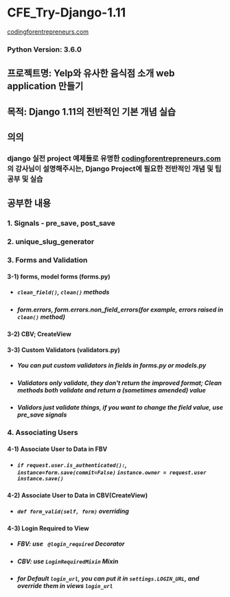 # CFE_Try-Django-1.11

[codingforentrepreneurs.com](https://www.codingforentrepreneurs.com/projects/try-django-111/)
### Python Version: 3.6.0


## 프로젝트명: Yelp와 유사한 음식점 소개 web application 만들기

## 목적: Django 1.11의 전반적인 기본 개념 실습

## 의의
### django 실전 project 예제들로 유명한 [codingforentrepreneurs.com](https://www.codingforentrepreneurs.com/projects/try-django-111/)의 강사님이 설명해주시는, Django Project에 필요한 전반적인 개념 및 팁 공부 및 실습

## 공부한 내용

### 1. Signals - pre_save, post_save
### 2. unique_slug_generator
### 3. Forms and Validation
#### 3-1) forms, model forms (forms.py)
* #####  `clean_field()`, `clean()` methods
* ##### form.errors, form.errors.non_field_errors(for example, errors raised in `clean()` method)
#### 3-2) CBV; CreateView
#### 3-3) Custom Validators (validators.py)
* ##### You can put custom validators in fields in forms.py or models.py
* ##### Validators only validate, they don't return the improved format; Clean methods both validate and return a (sometimes amended) value
* ##### Validors just validate things, if you want to change the field value, use pre_save signals
### 4. Associating Users
#### 4-1) Associate User to Data in FBV
* ##### `if request.user.is_authenticated():`, `instance=form.save(commit=False)` `instance.owner = request.user` `instance.save()`
#### 4-2) Associate User to Data in CBV(CreateView)
* ##### `def form_valid(self, form)` overriding
#### 4-3) Login Required to View
* ##### FBV: use ` @login_required` Decorator
* ##### CBV: use `LoginRequiredMixin` Mixin
* ##### for Default `login_url`, you can put it in `settings.LOGIN_URL`, and override them in views `login_url`

